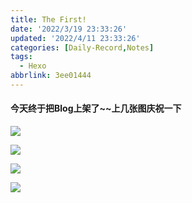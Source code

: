 ```yaml
---
title: The First!
date: '2022/3/19 23:33:26'
updated: '2022/4/11 23:33:26'
categories: [Daily-Record,Notes]
tags:
  - Hexo
abbrlink: 3ee01444
---
```


#### 今天终于把Blog上架了~~上几张图庆祝一下
<!--more-->
![](https://cdn.jsdelivr.net/gh/MuMu-HuaHua/picgo/202203191044844.png)

![](https://cdn.jsdelivr.net/gh/MuMu-HuaHua/picgo/202203191053142.png)

![](https://cdn.jsdelivr.net/gh/MuMu-HuaHua/picgo/202203191053142.png)

![](https://cdn.jsdelivr.net/gh/MuMu-HuaHua/picgo/202203191044847.png)
